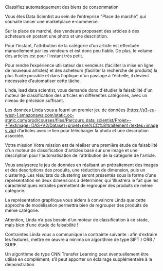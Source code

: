 Classifiez automatiquement des biens de consommation

Vous êtes Data Scientist au sein de l’entreprise "Place de marché”, qui souhaite lancer une marketplace e-commerce.

Sur la place de marché, des vendeurs proposent des articles à des acheteurs en postant une photo et une description.

Pour l'instant, l'attribution de la catégorie d'un article est effectuée manuellement par les vendeurs et est donc peu fiable. De plus, le volume des articles est pour l’instant très petit.

Pour rendre l’expérience utilisateur des vendeurs (faciliter la mise en ligne de nouveaux articles) et des acheteurs (faciliter la recherche de produits) la plus fluide possible et dans l'optique d'un passage à l'échelle, il devient nécessaire d'automatiser cette tâche.

Linda, lead data scientist, vous demande donc d'étudier la faisabilité d'un moteur de classification des articles en différentes catégories, avec un niveau de précision suffisant.

Les données
Linda vous a fourni un premier jeu de données (https://s3-eu-west-1.amazonaws.com/static.oc-static.com/prod/courses/files/Parcours_data_scientist/Projet+-+Textimage+DAS+V2/Dataset+projet+pre%CC%81traitement+textes+images.zip) d’articles avec le lien pour télécharger la photo et une description associée.

Votre mission
Votre mission est de réaliser une première étude de faisabilité d'un moteur de classification d'articles basé sur une image et une description pour l'automatisation de l'attribution de la catégorie de l'article.

Vous analyserez le jeu de données en réalisant un prétraitement des images et des descriptions des produits, une réduction de dimension, puis un clustering. Les résultats du clustering seront présentés sous la forme d’une représentation en deux dimensions à déterminer, qui ’illustrera le fait que les caractéristiques extraites permettent de regrouper des produits de même catégorie.

La représentation graphique vous aidera à convaincre Linda que cette approche de modélisation permettra bien de regrouper des produits de même catégorie.

Attention, Linda n’a pas besoin d’un moteur de classification à ce stade, mais bien d’une étude de faisabilité !

Contraintes
Linda vous a communiqué la contrainte suivante : afin d’extraire les features, mettre en œuvre a minima un algorithme de type SIFT / ORB / SURF.

Un algorithme de type CNN Transfer Learning peut éventuellement être utilisé en complément, s’il peut apporter un éclairage supplémentaire à la démonstration.
